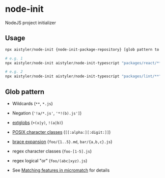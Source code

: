 # node-init

NodeJS project initializer

## Usage

```sh
npx aistyler/node-init {node-init-package-repository} [glob pattern to be copied]

# e.g. 1
npx aistyler/node-init aistyler/node-init-typescript "packages/react/**"

# e.g. 2
npx aistyler/node-init aistyler/node-init-typescript "packages/lint/**" "packages/lint/.*"
```

## Glob pattern

* Wildcards (`**`, `*.js`)
* Negation (`'!a/*.js'`, `'*!(b).js']`)
* [extglobs](#extglobs) (`+(x|y)`, `!(a|b)`)
* [POSIX character classes](#posix-bracket-expressions) (`[[:alpha:][:digit:]]`)
* [brace expansion](https://github.com/micromatch/braces) (`foo/{1..5}.md`, `bar/{a,b,c}.js`)
* regex character classes (`foo-[1-5].js`)
* regex logical "or" (`foo/(abc|xyz).js`)

* See [Matching features in micromatch](https://github.com/micromatch/micromatch#matching-features) for details
